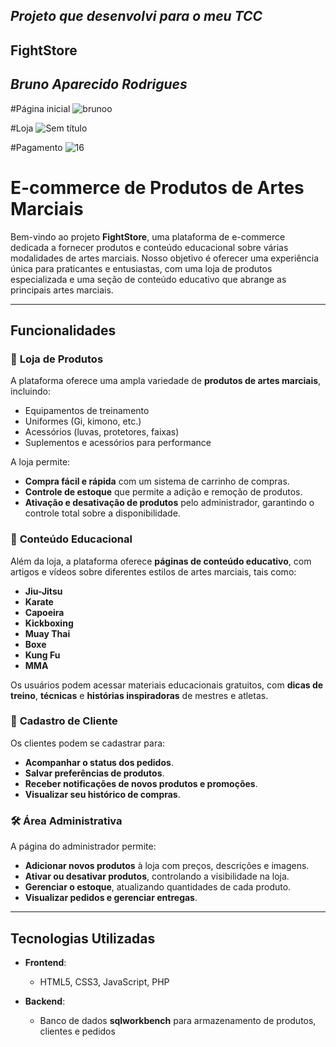  ## *Projeto que desenvolvi para o meu TCC*                    
 
 ## FightStore

## *Bruno Aparecido Rodrigues*

#Página inicial
![brunoo](https://github.com/user-attachments/assets/b883947a-f814-4aed-a7f7-b6115859c115)

#Loja
![Sem título](https://github.com/user-attachments/assets/26e8ab13-dcfc-4e6e-9210-04e088925426)

#Pagamento
![16](https://github.com/user-attachments/assets/13dddd10-1919-4a34-8563-4e34e8ac474a)



# E-commerce de Produtos de Artes Marciais

Bem-vindo ao projeto **FightStore**, uma plataforma de e-commerce dedicada a fornecer produtos e conteúdo educacional sobre várias modalidades de artes marciais. Nosso objetivo é oferecer uma experiência única para praticantes e entusiastas, com uma loja de produtos especializada e uma seção de conteúdo educativo que abrange as principais artes marciais.

---

## Funcionalidades

### 🛒 **Loja de Produtos**
A plataforma oferece uma ampla variedade de **produtos de artes marciais**, incluindo:
- Equipamentos de treinamento
- Uniformes (Gi, kimono, etc.)
- Acessórios (luvas, protetores, faixas)
- Suplementos e acessórios para performance

A loja permite:
- **Compra fácil e rápida** com um sistema de carrinho de compras.
- **Controle de estoque** que permite a adição e remoção de produtos.
- **Ativação e desativação de produtos** pelo administrador, garantindo o controle total sobre a disponibilidade.

### 🥋 **Conteúdo Educacional**
Além da loja, a plataforma oferece **páginas de conteúdo educativo**, com artigos e vídeos sobre diferentes estilos de artes marciais, tais como:
- **Jiu-Jitsu**
- **Karate**
- **Capoeira**
- **Kickboxing**
- **Muay Thai**
- **Boxe**
- **Kung Fu**
- **MMA**

Os usuários podem acessar materiais educacionais gratuitos, com **dicas de treino**, **técnicas** e **histórias inspiradoras** de mestres e atletas.

### 👤 **Cadastro de Cliente**
Os clientes podem se cadastrar para:
- **Acompanhar o status dos pedidos**.
- **Salvar preferências de produtos**.
- **Receber notificações de novos produtos e promoções**.
- **Visualizar seu histórico de compras**.

### 🛠️ **Área Administrativa**
A página do administrador permite:
- **Adicionar novos produtos** à loja com preços, descrições e imagens.
- **Ativar ou desativar produtos**, controlando a visibilidade na loja.
- **Gerenciar o estoque**, atualizando quantidades de cada produto.
- **Visualizar pedidos e gerenciar entregas**.

---

## Tecnologias Utilizadas

- **Frontend**:
  - HTML5, CSS3, JavaScript, PHP
  

- **Backend**:
  - Banco de dados **sqlworkbench** para armazenamento de produtos, clientes e pedidos

